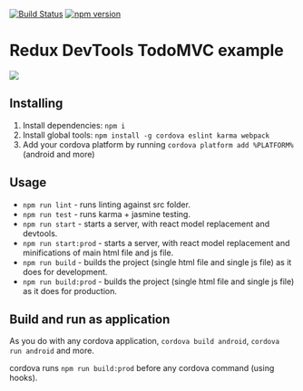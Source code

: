 [![Build Status](https://travis-ci.org/yuvalsaraf/react-cordova-boilerplate.svg)](https://travis-ci.org/yuvalsaraf/react-cordova-boilerplate)
[![npm version](https://badge.fury.io/js/react-cordova-boilerplate.svg)](http://badge.fury.io/js/react-cordova-boilerplate)
# Redux DevTools TodoMVC example
![](http://s16.postimg.org/hje88sfkl/Screenshot_2015_09_14_18_04_50_1.png)
## Installing

1. Install dependencies: ```npm i```
2. Install global tools: ```npm install -g cordova eslint karma webpack```
3. Add your cordova platform by running ```cordova platform add %PLATFORM%``` (android and more)

## Usage
- ```npm run lint``` - runs linting against src folder.
- ```npm run test``` - runs karma + jasmine testing.
- ```npm run start``` - starts a server, with react model replacement and devtools.
- ```npm run start:prod``` - starts a server, with react model replacement and minifications of main html file and js file.
- ```npm run build``` - builds the project (single html file and single js file) as it does for development.
- ```npm run build:prod``` - builds the project (single html file and single js file) as it does for production.

## Build and run as application
As you do with any cordova application, ```cordova build android```, ```cordova run android``` and more.

cordova runs ```npm run build:prod``` before any cordova command (using hooks).

